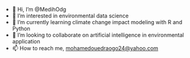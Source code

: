 - 👋 Hi, I’m @MedihOdg
- 👀 I’m interested in environmental data science
- 🌱 I’m currently learning climate change impact modeling with R and Python
- 💞️ I’m looking to collaborate on artificial intelligence in environmental application
- 📫 How to reach me, mohamedouedraogo24@yahoo.com 

<!---
MedihOdg/MedihOdg is a ✨ special ✨ repository because its `README.md` (this file) appears on your GitHub profile.
You can click the Preview link to take a look at your changes.
--->
